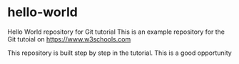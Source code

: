 # hello-world
Hello World repository for Git tutorial
This is an example repository for the Git tutoial on https://www.w3schools.com

This repository is built step by step in the tutorial.
This is a good opportunity
